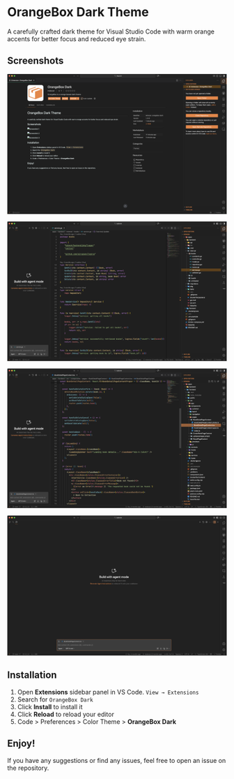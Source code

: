# OrangeBox Dark Theme

A carefully crafted dark theme for Visual Studio Code with warm orange accents for better focus and reduced eye strain.

## Screenshots

![Screenshot 1](https://github.com/metecan/orangebox/raw/main/assets/ss1.png)

![Screenshot 2](https://github.com/metecan/orangebox/raw/main/assets/ss2.png)

![Screenshot 3](https://github.com/metecan/orangebox/raw/main/assets/ss3.png)

![Screenshot 4](https://github.com/metecan/orangebox/raw/main/assets/ss4.png)

## Installation

1. Open **Extensions** sidebar panel in VS Code. `View → Extensions`
2. Search for `OrangeBox Dark`
3. Click **Install** to install it
4. Click **Reload** to reload your editor
5. Code > Preferences > Color Theme > **OrangeBox Dark**

## Enjoy!

If you have any suggestions or find any issues, feel free to open an issue on the repository.
